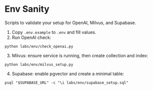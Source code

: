 # Env Sanity

Scripts to validate your setup for OpenAI, Milvus, and Supabase.

1) Copy `.env.example` to `.env` and fill values.
2) Run OpenAI check:

```
python labs/env/check_openai.py
```

3) Milvus: ensure service is running, then create collection and index:

```
python labs/env/milvus_setup.py
```

4) Supabase: enable pgvector and create a minimal table:

```
psql "$SUPABASE_URL" -c "\i labs/env/supabase_setup.sql"
```

